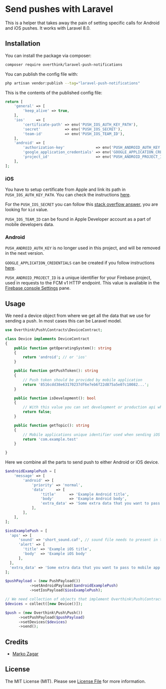 # Send pushes with Laravel

This is a helper that takes away the pain of setting specific calls for Android and iOS pushes. It works with Laravel 8.0.

## Installation

You can install the package via composer:

```bash
composer require overthink/laravel-push-notifications
```

You can publish the config file with:

```bash
php artisan vendor:publish --tag="laravel-push-notifications"
```

This is the contents of the published config file:

```php
return [
    'general' => [
        'keep_alive' => true,
    ],
    'ios'     => [
        'certificate-path' => env('PUSH_IOS_AUTH_KEY_PATH'),
        'secret'           => env('PUSH_IOS_SECRET'),
        'team-id'          => env('PUSH_IOS_TEAM_ID'),
    ],
    'android' => [
        'authorization-key'              => env('PUSH_ANDROID_AUTH_KEY'),
        'google_application_credentials' => env('GOOGLE_APPLICATION_CREDENTIALS'),
        'project_id'                     => env('PUSH_ANDROID_PROJECT_ID'),
    ],
];
```
### iOS
You have to setup certificate from Apple and link its path in `PUSH_IOS_AUTH_KEY_PATH`. You can check the instructions [here](https://developer.apple.com/documentation/usernotifications/setting_up_a_remote_notification_server/establishing_a_certificate-based_connection_to_apns).

For the `PUSH_IOS_SECRET` you can follow this [stack overflow answer](https://stackoverflow.com/a/40301501), you are looking for `kid` value.

`PUSH_IOS_TEAM_ID` can be found in Apple Developer account as a part of mobile developers data.

### Android
`PUSH_ANDROID_AUTH_KEY` is no longer used in this project, and will be removed in the next version.

`GOOGLE_APPLICATION_CREDENTIALS` can be created if you follow instructions [here](https://developers.google.com/workspace/guides/create-credentials).

`PUSH_ANDROID_PROJECT_ID` is a unique identifier for your Firebase project, used in requests to the FCM v1 HTTP endpoint. This value is available in the [Firebase console Settings](https://console.firebase.google.com/project/_/settings/general) pane.

## Usage
We need a device object from where we get all the data that we use for sending a push. In most cases this can be Laravel model.
```php
use Overthink\Push\Contracts\DeviceContract;

class Device implements DeviceContract
{    
    public function getOperatingSystem(): string
    {
        return 'android'; // or 'ios'
    }

    public function getPushToken(): string
    {
        // Push token should be provided by mobile application
        return '8516cdd38e63170237df6e7eb6f22d875a5e07c10082...';
    }

    public function isDevelopment(): bool
    {
        // With this value you can set development or production api when sending iOS push
        return false;
    }

    public function getTopic(): string
    {
        // Mobile applications unique identifier used when sending iOS push 
        return 'com.example.test'
    }

}

```
Here we combine all the parts to send push to either Android or iOS device.

```php
$androidExamplePush = [
    'message' => [
        'android' => [
            'priority' => 'normal',
            'data'     => [
                'title'      => 'Example Android title',
                'body'       => 'Example Android body',
                'extra_data' => 'Some extra data that you want to pass to mobile app'
            ],
        ],
    ],
];

$iosExamplePush = [
  'aps' => [
      'sound' => 'short_sound.caf', // sound file needs to present in the app
      'alert' => [
        'title' => 'Example iOS title',
        'body'  => 'Example iOS body'
      ],
  ],
  'extra_data' => 'Some extra data that you want to pass to mobile app'
];

$pushPayload = (new PushPayload())
           ->setAndroidPayload($androidExamplePush)
           ->setIosPayload($iosExamplePush);

// We need collection of objects that implement Overthink\Push\Contracts\DeviceContract
$devices = collect([new Device()]);

$push = (new Overthink\Push\Push())
      ->setPushPayload($pushPayload)
      ->setDevices($devices)
      ->send();

```

## Credits

- [Marko Zagar](https://github.com/MarkoDevelop)

## License

The MIT License (MIT). Please see [License File](LICENSE.md) for more information.
